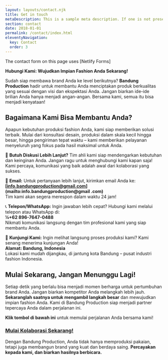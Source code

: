 ```yaml
---
layout: layouts/contact.njk
title: Get in touch
metaDescription: This is a sample meta description. If one is not present in your page/post's front matter, the default metadata.description will be used instead.
section: contact
date: 2018-01-01
permalink: /contact/index.html
eleventyNavigation:
  key: Contact
  order: 3
---
```

The contact form on this page uses [Netlify Forms]

**Hubungi Kami: Wujudkan Impian Fashion Anda Sekarang!**

Sudah siap membawa brand Anda ke level berikutnya? **Bandung Production** hadir untuk membantu Anda menciptakan produk berkualitas yang sesuai dengan visi dan ekspektasi Anda. Jangan biarkan ide-ide brilian Anda hanya menjadi angan-angan. Bersama kami, semua itu bisa menjadi kenyataan!

## **Bagaimana Kami Bisa Membantu Anda?**

Apapun kebutuhan produksi fashion Anda, kami siap memberikan solusi terbaik. Mulai dari konsultasi desain, produksi dalam skala kecil hingga besar, hingga pengiriman tepat waktu – kami memberikan pelayanan menyeluruh yang fokus pada hasil maksimal untuk Anda.

💬 **Butuh Diskusi Lebih Lanjut?**
Tim ahli kami siap mendengarkan kebutuhan dan keinginan Anda. Jangan ragu untuk menghubungi kami kapan saja! Kami percaya, komunikasi yang baik adalah awal dari kolaborasi yang sukses.

📧 **Email:**
Untuk pertanyaan lebih lanjut, kirimkan email Anda ke:  
**[info.bandungproduction@gmail.com](mailto:info.bandungproduction@gmail .com)**  
Tim kami akan segera merespon dalam waktu 24 jam!

📞 **Telepon/WhatsApp:**
Ingin jawaban lebih cepat? Hubungi kami melalui telepon atau WhatsApp di:  
**¼+62 896-7647-0488**  
Nikmati komunikasi langsung dengan tim profesional kami yang siap membantu Anda.

📍 **Kunjungi Kami:**
Ingin melihat langsung proses produksi kami? Kami senang menerima kunjungan Anda!  
**Alamat: Bandung, Indonesia**  
Lokasi kami mudah dijangkau, di jantung kota Bandung – pusat industri fashion Indonesia.

## **Mulai Sekarang, Jangan Menunggu Lagi!**

Setiap detik yang berlalu bisa menjadi momen berharga untuk pertumbuhan brand Anda. Jangan biarkan kompetitor Anda melangkah lebih jauh. **Sekaranglah saatnya untuk mengambil langkah besar** dan mewujudkan impian fashion Anda. Kami di Bandung Production siap menjadi partner tepercaya Anda dalam perjalanan ini.

**Klik tombol di bawah ini** untuk memulai perjalanan Anda bersama kami!

### [Mulai Kolaborasi Sekarang!](mailto:info.bandungproduction@gmail.com)

Dengan Bandung Production, Anda tidak hanya memproduksi pakaian, tetapi juga membangun brand yang kuat dan berdaya saing. **Percayakan kepada kami, dan biarkan hasilnya berbicara.**

